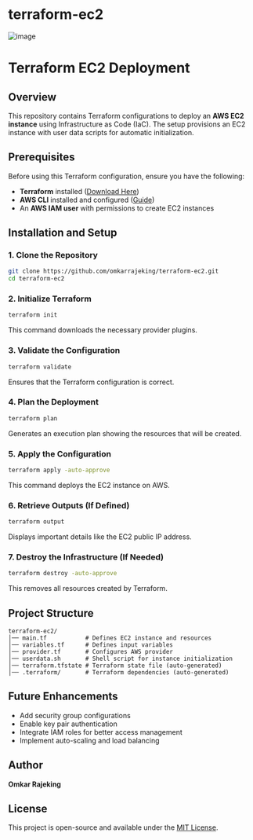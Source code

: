 # terraform-ec2

![image](https://github.com/user-attachments/assets/87e3eb40-c112-471e-9a3c-6d661889b844)

# Terraform EC2 Deployment

## Overview

This repository contains Terraform configurations to deploy an **AWS EC2 instance** using Infrastructure as Code (IaC). The setup provisions an EC2 instance with user data scripts for automatic initialization.

## Prerequisites

Before using this Terraform configuration, ensure you have the following:

- **Terraform** installed ([Download Here](https://developer.hashicorp.com/terraform/downloads))
- **AWS CLI** installed and configured ([Guide](https://docs.aws.amazon.com/cli/latest/userguide/install-cliv2.html))
- An **AWS IAM user** with permissions to create EC2 instances

## Installation and Setup

### 1. Clone the Repository

```sh
git clone https://github.com/omkarrajeking/terraform-ec2.git
cd terraform-ec2
```

### 2. Initialize Terraform

```sh
terraform init
```

This command downloads the necessary provider plugins.

### 3. Validate the Configuration

```sh
terraform validate
```

Ensures that the Terraform configuration is correct.

### 4. Plan the Deployment

```sh
terraform plan
```

Generates an execution plan showing the resources that will be created.

### 5. Apply the Configuration

```sh
terraform apply -auto-approve
```

This command deploys the EC2 instance on AWS.

### 6. Retrieve Outputs (If Defined)

```sh
terraform output
```

Displays important details like the EC2 public IP address.

### 7. Destroy the Infrastructure (If Needed)

```sh
terraform destroy -auto-approve
```

This removes all resources created by Terraform.

## Project Structure

```
terraform-ec2/
│── main.tf           # Defines EC2 instance and resources
│── variables.tf      # Defines input variables
│── provider.tf       # Configures AWS provider
│── userdata.sh       # Shell script for instance initialization
│── terraform.tfstate # Terraform state file (auto-generated)
│── .terraform/       # Terraform dependencies (auto-generated)
```

## Future Enhancements

- Add security group configurations
- Enable key pair authentication
- Integrate IAM roles for better access management
- Implement auto-scaling and load balancing

## Author

**Omkar Rajeking**

## License

This project is open-source and available under the [MIT License](LICENSE).

